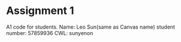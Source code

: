 # Assignment 1
A1 code for students.
Name: Leo Sun(same as Canvas name)
student number: 57859936
CWL: sunyenon

